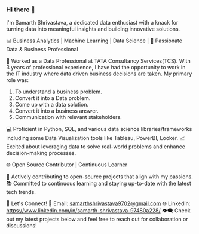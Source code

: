 ### Hi there 👋

 I'm Samarth Shrivastava, a dedicated data enthusiast with a knack for turning data into meaningful insights and building innovative solutions.

📊 Business Analytics | Machine Learning | Data Science | 🚀 Passionate Data & Business Professional

💼 Worked as a Data Professional at TATA Consultancy Services(TCS). With 3 years of professional experience, I have had the opportunity to work in the IT industry where data driven business decisions are taken.
My primary role was:
1.	To understand a business problem.
2.	Convert it into a Data problem.
3.	Come up with a data solution.
4.	Convert it into a business answer.
5.	Communication with relevant stakeholders.

💻 Proficient in Python, SQL, and various data science libraries/frameworks including some Data Visualization tools like Tableau, PowerBI, Looker.
📈 Excited about leveraging data to solve real-world problems and enhance decision-making processes.

🌐 Open Source Contributor | Continuous Learner

🚀 Actively contributing to open-source projects that align with my passions.
📚 Committed to continuous learning and staying up-to-date with the latest tech trends.

📢 Let's Connect!
📧 Email: samarthshrivastava9702@gmail.com
🌐 Linkedin: https://www.linkedin.com/in/samarth-shrivastava-97480a228/
👁️‍🗨️ Check out my latest projects below and feel free to reach out for collaboration or discussions!

